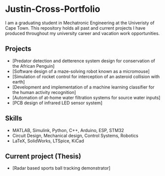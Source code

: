 # Justin-Cross-Portfolio
I am a graduating student in Mechatronic Engineering at the Univeristy of Cape Town.
This repository holds all past and current projects I have produced throughout my university career and vacation work opportunities.

## Projects

- [Predator detection and detterence system design for conservation of the African Penguin]
- [Software design of a maze-solving robot known as a micromouse]
- [Simulation of rocket control for interception of an asteroid collision with earth]
- [Development and implementation of a machine learning classifier for the human activity recognition]
- [Automation of at-home water filtration systems for source water inputs]
- [PCB design of infrared LED sensor system]

## Skills
- MATLAB, Simulink, Python, C++, Arduino, ESP, STM32
- Circuit Design, Mechanical design, Control Systems, Robotics
- LaTeX, SolidWorks, LTSpice, KiCad

## Current project (Thesis)
- [Radar based sports ball tracking demonstrator]
